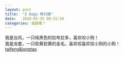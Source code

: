 ```yaml
---
layout: post
title:  "2 Dogs 两只猪"
date:   2020-03-25 00:15:30
categories: 谁是猪？
---
```

我是台风，一只纯黑色的拉布拉多，喜欢咬小狗！<br />我是龙套，一只软黄软黄的金毛，喜欢咬喜欢咬小狗的小狗！<br />[taifeng&longtao](/img/台风和龙套.jpg)